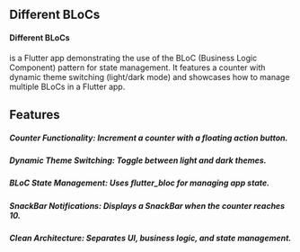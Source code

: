 ## Different BLoCs

#### Different BLoCs
is a Flutter app demonstrating the use of the BLoC (Business Logic Component) pattern for state management. It features a counter with dynamic theme switching (light/dark mode) and showcases how to manage multiple BLoCs in a Flutter app.

## Features

##### Counter Functionality: Increment a counter with a floating action button.

##### Dynamic Theme Switching: Toggle between light and dark themes.

##### BLoC State Management: Uses flutter_bloc for managing app state.

##### SnackBar Notifications: Displays a SnackBar when the counter reaches 10.

##### Clean Architecture: Separates UI, business logic, and state management.